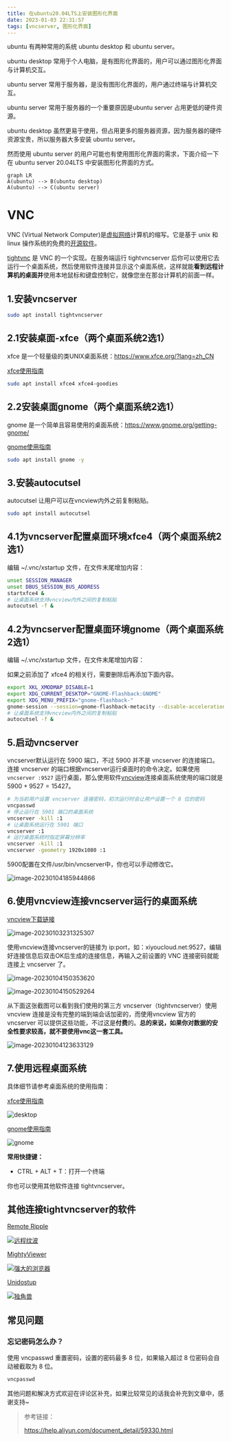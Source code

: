 ```yaml
---
title: 在ubuntu20.04LTS上安装图形化界面
date: 2023-01-03 22:31:57
tags: [vncserver, 图形化界面]
---
```


ubuntu 有两种常用的系统 ubuntu desktop 和 ubuntu server。

ubuntu desktop 常用于个人电脑，是有图形化界面的，用户可以通过图形化界面与计算机交互。

ubuntu server 常用于服务器，是没有图形化界面的，用户通过终端与计算机交互。

<!--more-->

ubuntu server 常用于服务器的一个重要原因是ubuntu server 占用更低的硬件资源。

ubuntu desktop 虽然更易于使用，但占用更多的服务器资源，因为服务器的硬件资源宝贵，所以服务器大多安装 ubuntu server。

然而使用 ubuntu server 的用户可能也有使用图形化界面的需求，下面介绍一下在 ubuntu server 20.04LTS 中安装图形化界面的方式。

```mermaid
graph LR
A(ubuntu) --> B(ubuntu desktop)
A(ubuntu) --> C(ubuntu server)

```

# VNC

VNC (Virtual Network Computer)是[虚拟网络](http://baike.baidu.com/view/747782.htm)计算机的缩写。它是基于 unix 和 linux 操作系统的免费的[开源软件](http://baike.baidu.com/view/444964.htm)。

[tightvnc](https://www.tightvnc.com/) 是 VNC 的一个实现。在服务端运行 tightvncserver 后你可以使用它去运行一个桌面系统，然后使用软件连接并显示这个桌面系统，这样就能**看到远程计算机的桌面并**使用本地鼠标和键盘控制它，就像您坐在那台计算机的前面一样。

## 1.安装vncserver

```bash
sudo apt install tightvncserver
```

## 2.1安装桌面-xfce（两个桌面系统2选1）

xfce 是一个轻量级的类UNIX桌面系统：https://www.xfce.org/?lang=zh_CN

[xfce使用指南](https://docs.xfce.org/)

```bash
sudo apt install xfce4 xfce4-goodies
```

## 2.2安装桌面gnome（两个桌面系统2选1）

gnome 是一个简单且容易使用的桌面系统：https://www.gnome.org/getting-gnome/

[gnome使用指南](https://help.gnome.org/users/)

```bash
sudo apt install gnome -y
```

## 3.安装autocutsel

autocutsel 让用户可以在vncview内外之前复制粘贴。

```bash
sudo apt install autocutsel
```

## 4.1为vncserver配置桌面环境xfce4（两个桌面系统2选1）

编辑 ~/.vnc/xstartup 文件，在文件末尾增加内容：

```bash
unset SESSION_MANAGER
unset DBUS_SESSION_BUS_ADDRESS
startxfce4 &
# 让桌面系统支持vncview内外之间的复制粘贴
autocutsel -f &
```

## 4.2为vncserver配置桌面环境gnome（两个桌面系统2选1）

编辑 ~/.vnc/xstartup 文件，在文件末尾增加内容：

如果之前添加了 xfce4 的相关行，需要删除后再添加下面内容。

```bash
export XKL_XMODMAP_DISABLE=1
export XDG_CURRENT_DESKTOP="GNOME-Flashback:GNOME"
export XDG_MENU_PREFIX="gnome-flashback-"
gnome-session --session=gnome-flashback-metacity --disable-acceleration-check &
# 让桌面系统支持vncview内外之间的复制粘贴
autocutsel -f &
```

## 5.启动vncserver

vncserver默认运行在 5900 端口，不过 5900 并不是 vncserver 的连接端口。连接 vncserver 的端口根据vncserver运行桌面时的命令决定。如果使用`vncserver :9527` 运行桌面，那么使用软件[vncview](https://www.realvnc.com/en/)连接桌面系统使用的端口就是$5900+9527=15427$。

```bash
# 为当前用户设置 vncserver 连接密码，初次运行时会让用户设置一个 8 位的密码
vncpasswd
# 停止运行在 5901 端口的桌面系统
vncserver -kill :1
# 让桌面系统运行在 5901 端口
vncserver :1
# 运行桌面系统时指定屏幕分辨率
vncserver -kill :1
vncserver -geometry 1920x1080 :1
```

5900配置在文件/usr/bin/vncserver中，你也可以手动修改它。

![image-20230104185944866](在ubuntu20-04LTS上安装图形化界面/image-20230104185944866.png)

## 6.使用vncview连接vncserver运行的桌面系统

[vncview下载链接](https://www.realvnc.com/en/connect/download/viewer/)

![image-20230103231325307](在ubuntu20-04LTS上安装图形化界面/image-20230103231325307.png)

使用vncview连接vncserver的链接为 ip:port，如：xiyoucloud.net:9527，编辑好连接信息后双击OK后生成的连接信息，再输入之前设置的 VNC 连接密码就能连接上 vncserver 了。

![image-20230104150353620](在ubuntu20-04LTS上安装图形化界面/image-20230104150353620.png)

![image-20230104150529264](在ubuntu20-04LTS上安装图形化界面/image-20230104150529264.png)

从下面这张截图可以看到我们使用的第三方 vncserver（tightvncserver）使用 vncview 连接是没有完整的端到端会话加密的，而使用vncview 官方的 vncserver 可以提供这些功能，不过这是**付费**的。**总的来说，如果你对数据的安全性要求较高，就不要使用vnc这一套工具。**

![image-20230104123633129](在ubuntu20-04LTS上安装图形化界面/image-20230104123633129.png)

## 7.使用远程桌面系统

具体细节请参考桌面系统的使用指南：

[xfce使用指南](https://docs.xfce.org/)

![desktop](在ubuntu20-04LTS上安装图形化界面/desktop.png)

[gnome使用指南](https://help.gnome.org/users/)

![gnome](在ubuntu20-04LTS上安装图形化界面/gnome.png)

**常用快捷键：**

+ CTRL + ALT + T：打开一个终端



你也可以使用其他软件连接 tightvncserver。

## 其他连接tightvncserver的软件

[Remote Ripple](https://remoteripple.com/download/)

<a href="https://remoteripple.com/download/">

![远程纹波](在ubuntu20-04LTS上安装图形化界面/rrpanel.png)

</a>

[MightyViewer](https://mightyviewer.com/)

<a href="https://mightyviewer.com/">![强大的浏览器](在ubuntu20-04LTS上安装图形化界面/mvpanel.png)</a>

[Unidostup](https://unidostup.com/)

<a href="https://unidostup.com/">![独角兽](在ubuntu20-04LTS上安装图形化界面/udpe.png)</a>

## 常见问题

### 忘记密码怎么办？

使用 vncpasswd 重置密码，设置的密码最多 8 位，如果输入超过 8 位密码会自动被截取为 8 位。

```bash
vncpasswd
```

其他问题和解决方式欢迎在评论区补充，如果比较常见的话我会补充到文章中，感谢支持~

> 参考链接：
>
> https://help.aliyun.com/document_detail/59330.html







